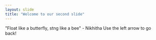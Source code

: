 ```yaml
---
layout: slide
title: "Welcome to our second slide"
---
```

"Float like a butterfly, stng like a bee" - Nikhitha
Use the left arrow to go back!
